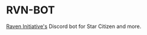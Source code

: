 # RVN-BOT

[Raven Initiative's](https://robertsspaceindustries.com/orgs/RVNIN) Discord bot for Star Citizen and more.